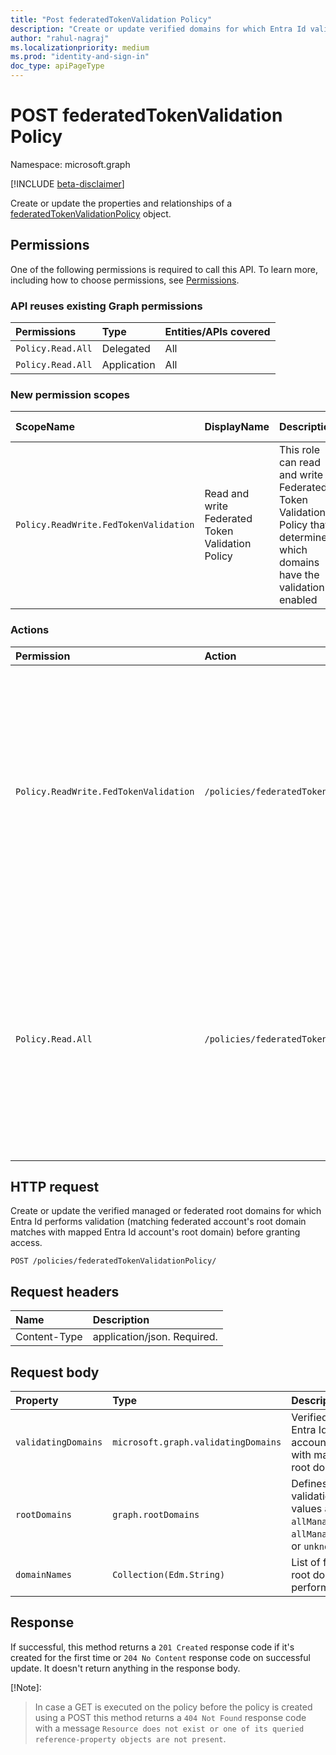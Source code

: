 ```yaml
---
title: "Post federatedTokenValidation Policy"
description: "Create or update verified domains for which Entra Id validates whether federated account's root domain matches with mapped Entra Id account's root domain."
author: "rahul-nagraj"
ms.localizationpriority: medium
ms.prod: "identity-and-sign-in"
doc_type: apiPageType
---
```


# POST federatedTokenValidation Policy
Namespace: microsoft.graph

[!INCLUDE [beta-disclaimer](../../includes/beta-disclaimer.md)]

Create or update the properties and relationships of a [federatedTokenValidationPolicy](../resources/federatedtokenvalidationpolicy.md) object.

## Permissions

One of the following permissions is required to call this API. To learn more, including how to choose permissions, see [Permissions](/graph/permissions-reference).

### API reuses existing Graph permissions

| Permissions | Type | Entities/APIs covered |
| :-- | :-- | :-- |
| `Policy.Read.All` | Delegated   | All |
| `Policy.Read.All` | Application | All |

### New permission scopes

| ScopeName | DisplayName | Description | Type | Admin Consent? | Entities/APIs covered |
| :-- | :-- | :-- | :-- | :-- | :-- |
| `Policy.ReadWrite.FedTokenValidation` | Read and write Federated Token Validation Policy | This role can read and write Federated Token Validation Policy that determines which domains have the validation enabled | Delegated | Yes | All |

### Actions

| Permission | Action | Description |
| :-- | :-- | :-- |
| `Policy.ReadWrite.FedTokenValidation` | `/policies/federatedTokenValidationPolicy` | Update verified domains for which Entra Id performs validation (matching federated account's root domain matches with mapped Entra Id account's root domain) before granting access. |
| `Policy.Read.All`                           | `/policies/federatedTokenValidationPolicy` | Get verified domains for which Entra Id performs validation (matching federated account's root domain matches with mapped Entra Id account's root domain) before granting access.    |

## HTTP request

Create or update the verified managed or federated root domains for which Entra Id performs validation (matching federated account's root domain matches with mapped Entra Id account's root domain) before granting access.

```http
POST /policies/federatedTokenValidationPolicy/
```

## Request headers

|Name|Description|
|:---|:---|
|Content-Type|application/json. Required.|

## Request body
|Property|Type|Description|
|:---|:---|:---|
| `validatingDomains` | `microsoft.graph.validatingDomains` | Verified Entra Id domains for which Entra Id validates that federated account's root domain matches with mapped Entra Id account's root domain. |
| `rootDomains` | `graph.rootDomains` | Defines to which domains the validation applies to. Possible values are `all`, `allFederated`, `allManaged`, `enumerated`, `allManagedAndEnumeratedFederated`, or `unknownFutureValue`. |
| `domainNames` | `Collection(Edm.String)` | List of federated and/or managed root domains for which Entra Id performs the validation. |

## Response

If successful, this method returns a `201 Created` response code if it's created for the first time or `204 No Content` response code on successful update. It doesn't return anything in the response body.

[!Note]:
> In case a GET is executed on the policy before the policy is created using a POST this method returns a `404 Not Found` response code with a message `Resource does not exist or one of its queried reference-property objects are not present`.
